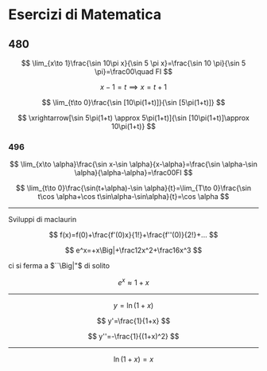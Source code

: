# Esercizi di Matematica

## 480

$$
\lim_{x\to 1}\frac{\sin 10\pi x}{\sin 5 \pi x}=\frac{\sin 10 \pi}{\sin 5 \pi}=\frac00\quad FI
$$

$$
x-1=t\implies x=t+1
$$


$$
\lim_{t\to 0}\frac{\sin [10\pi(1+t)]}{\sin [5\pi(1+t)]}
$$

$$
\xrightarrow[\sin 5\pi(1+t) \approx 5\pi(1+t)]{\sin [10\pi(1+t)]\approx 10\pi(1+t)}
$$


### 496


$$
\lim_{x\to \alpha}\frac{\sin x-\sin \alpha}{x-\alpha}=\frac{\sin \alpha-\sin \alpha}{\alpha-\alpha}=\frac00FI
$$

$$
\lim_{t\to 0}\frac{\sin(t+\alpha)-\sin \alpha}{t}=\lim_{T\to 0}\frac{\sin t\cos \alpha+\cos t\sin\alpha-\sin\alpha}{t}=\cos \alpha
$$

----
Sviluppi di maclaurin


$$
f(x)=f(0)+\frac{f'(0)x}{1!}+\frac{f''(0)}{2!}+...
$$


$$
e^x=+x\Big|+\frac12x^2+\frac16x^3
$$

ci si ferma a $``\Big|"$ di solito


$$
e^x\approx 1+x
$$

---
$$
y=\ln(1+x)
$$

$$
y'=\frac{1}{1+x}
$$

$$
y''=-\frac{1}{(1+x)^2}
$$

---


$$
\ln(1+x)=x
$$
<!--stackedit_data:
eyJoaXN0b3J5IjpbLTEwMzQxMjk1MjEsOTExNDgwMTg1XX0=
-->